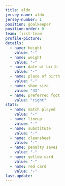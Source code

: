 ```yaml
---
title: aldo
jersey-name: aldo
jersey-number: 1
position: goalkeeper
position-order: 0
team: first-team
profile-picture: 
details:
  - name: height
    value: "-"
  - name: weight
    value: "-"
  - name: date of birth
    value: "-"
  - name: place of birth
    value: "-"
  - name: shoe size
    value: "41"
  - name: preferred foot
    value: "right"
stats:
  - name: match played
    value: "-"
  - name: lineup
    value: "-"
  - name: substitute
    value: "-"
  - name: cleansheet
    value: "-"
  - name: penalty saves
    value: "-"
  - name: yellow card
    value: "-"
  - name: red card
    value: "-"
last-update:
---
```

